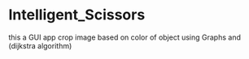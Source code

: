# Intelligent_Scissors
this a GUI app crop image based on color of object using Graphs and (dijkstra algorithm) 
